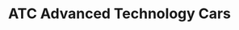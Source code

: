 ---
title: "ATC Advanced Technology Cars"
url: /quito/atc-advanced-technology-cars/
shop: Autowerkstatt
---